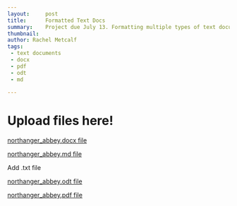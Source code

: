 ```yaml
---
layout:     post
title:      Formatted Text Docs 
summary:    Project due July 13. Formatting multiple types of text documents.
thumbnail: 
author: Rachel Metcalf
tags:
 - text documents
 - docx
 - pdf
 - odt
 - md
 
---
```


# Upload files here!

<a href="northanger_abbey.docx">northanger_abbey.docx file</a>

<a href="northanger_abbey.md">northanger_abbey.md file</a>

Add .txt file

<a href="northanger_abbey.odt">northanger_abbey.odt file</a>

<a href="https://codeanywhere.com/share?t=5c41a8c631f01b6c0e9e4b8e1eda384c">northanger_abbey.pdf file</a>

